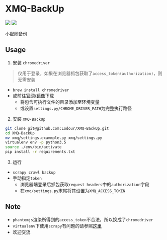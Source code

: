 # XMQ-BackUp
![](https://img.shields.io/packagist/l/doctrine/orm.svg) ![](https://img.shields.io/badge/python-3.5-ff69b4.svg)

小密圈备份

## Usage
1. 安装 `chromedriver`
> 仅用于登录，如果在浏览器抓包获取了`access_token(authorization)`，则无需安装
  * `brew install chromedriver`
  * 或前往[官网](http://www.seleniumhq.org/download/)/[镜像](http://npm.taobao.org/mirrors/chromedriver/)下载
    * 将包含可执行文件的目录添加至环境变量
    * 或设置`settings.py/CHROME_DRIVER_PATH`为完整执行路径
2. 安装 `XMQ-BackUp`
```bash
git clone git@github.com:Lodour/XMQ-BackUp.git
cd XMQ-BackUp
mv xmq/settings.exammple.py xmq/settings.py
virtualenv env -p python3.5
source ./env/bin/activate
pip install -r requirements.txt
```

3. 运行
  * `scrapy crawl backup`
  * 手动指定`token`
    * 浏览器端登录后抓包获取`request headers`中的`authorization`字段
    * 在`xmq/settings.py`末尾将其设置为`XMQ_ACCESS_TOKEN`
  
## Note
  * `phantomjs`渲染所得到的`access_token`不合法，所以换成了`chromedriver`
  * `virtualenv`下使用`scrapy`有问题的请参照[这里](https://segmentfault.com/q/1010000010805727/a-1020000010807816)
  * 欢迎交流